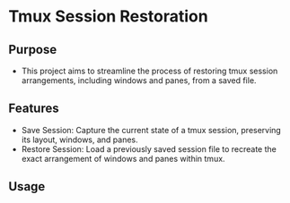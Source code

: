 # Tmux Session Restoration

## Purpose
- This project aims to streamline the process of restoring tmux session arrangements, including windows and panes, from a saved file.

## Features
- Save Session: Capture the current state of a tmux session, preserving its layout, windows, and panes.
- Restore Session: Load a previously saved session file to recreate the exact arrangement of windows and panes within tmux.

## Usage

